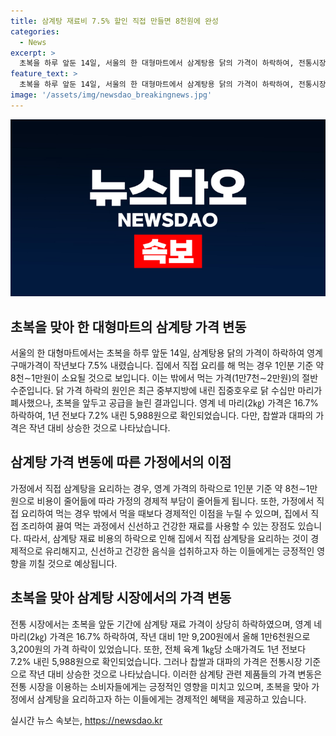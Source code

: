 ```yaml
---
title: 삼계탕 재료비 7.5% 할인 직접 만들면 8천원에 완성
categories:
  - News
excerpt: >
  초복을 하루 앞둔 14일, 서울의 한 대형마트에서 삼계탕용 닭의 가격이 하락하여, 전통시장에서 삼계탕 재료의 비용이 작년 대비 7.5% 감소했다. 집에서 직접 삼계탕을 만들 경우 1인분 기준으로 8천∼1만원이 소요되며, 외식 시 가격의 절반 수준이다. 닭 가격 하락은 중부지방의 집중호우로 인해 닭의 공급이 늘어난 데 기인하며, 영계 네 마리(2㎏) 가격과 전체 육계 1㎏당 소매가격도 각각 16.7%와 7.2% 하락하였다.(syncopated)
feature_text: >
  초복을 하루 앞둔 14일, 서울의 한 대형마트에서 삼계탕용 닭의 가격이 하락하여, 전통시장에서 삼계탕 재료의 비용이 작년 대비 7.5% 감소했다. 집에서 직접 삼계탕을 만들 경우 1인분 기준으로 8천∼1만원이 소요되며, 외식 시 가격의 절반 수준이다. 닭 가격 하락은 중부지방의 집중호우로 인해 닭의 공급이 늘어난 데 기인하며, 영계 네 마리(2㎏) 가격과 전체 육계 1㎏당 소매가격도 각각 16.7%와 7.2% 하락하였다.(syncopated)
image: '/assets/img/newsdao_breakingnews.jpg'
---
```


<p><img src="/assets/img/newsdao_breakingnews.jpg" alt="flaretime 속보" /></p>

<h2 data-ke-size="size26">초복을 맞아 한 대형마트의 삼계탕 가격 변동</h2>

<p data-ke-size="size16">서울의 한 대형마트에서는 초복을 하루 앞둔 14일, 삼계탕용 닭의 가격이 하락하여 영계 구매가격이 작년보다 7.5% 내렸습니다. 집에서 직접 요리를 해 먹는 경우 1인분 기준 약 8천∼1만원이 소요될 것으로 보입니다. 이는 밖에서 먹는 가격(1만7천∼2만원)의 절반 수준입니다. 닭 가격 하락의 원인은 최근 중부지방에 내린 집중호우로 닭 수십만 마리가 폐사했으나, 초복을 앞두고 공급을 늘린 결과입니다. 영계 네 마리(2㎏) 가격은 16.7% 하락하여, 1년 전보다 7.2% 내린 5,988원으로 확인되었습니다. 다만, 찹쌀과 대파의 가격은 작년 대비 상승한 것으로 나타났습니다.</p>

<h2 data-ke-size="size26">삼계탕 가격 변동에 따른 가정에서의 이점</h2>

<p data-ke-size="size16">가정에서 직접 삼계탕을 요리하는 경우, 영계 가격의 하락으로 1인분 기준 약 8천∼1만원으로 비용이 줄어듦에 따라 가정의 경제적 부담이 줄어들게 됩니다. 또한, 가정에서 직접 요리하여 먹는 경우 밖에서 먹을 때보다 경제적인 이점을 누릴 수 있으며, 집에서 직접 조리하여 끓여 먹는 과정에서 신선하고 건강한 재료를 사용할 수 있는 장점도 있습니다. 따라서, 삼계탕 재료 비용의 하락으로 인해 집에서 직접 삼계탕을 요리하는 것이 경제적으로 유리해지고, 신선하고 건강한 음식을 섭취하고자 하는 이들에게는 긍정적인 영향을 끼칠 것으로 예상됩니다.</p>

<h2 data-ke-size="size26">초복을 맞아 삼계탕 시장에서의 가격 변동</h2>

<p data-ke-size="size16">전통 시장에서는 초복을 앞둔 기간에 삼계탕 재료 가격이 상당히 하락하였으며, 영계 네 마리(2㎏) 가격은 16.7% 하락하여, 작년 대비 1만 9,200원에서 올해 1만6천원으로 3,200원의 가격 하락이 있었습니다. 또한, 전체 육계 1㎏당 소매가격도 1년 전보다 7.2% 내린 5,988원으로 확인되었습니다. 그러나 찹쌀과 대파의 가격은 전통시장 기준으로 작년 대비 상승한 것으로 나타났습니다. 이러한 삼계탕 관련 제품들의 가격 변동은 전통 시장을 이용하는 소비자들에게는 긍정적인 영향을 미치고 있으며, 초복을 맞아 가정에서 삼계탕을 요리하고자 하는 이들에게는 경제적인 혜택을 제공하고 있습니다.</p>
실시간 뉴스 속보는, <a href="https://newsdao.kr" rel="dofollow">https://newsdao.kr</a>


